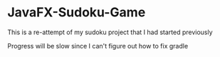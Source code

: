 # JavaFX-Sudoku-Game
This is a re-attempt of my sudoku project that I had started previously

Progress will be slow since I can't figure out how to fix gradle
